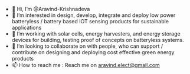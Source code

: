 - 👋 Hi, I’m @Aravind-Krishnadeva
- 👀 I’m interested in design, develop, integrate and deploy low power batteryless / battery based IOT sensing products for sustainable applications
- 🌱 I’m working with solar cells, energy harvesters, and energy storage devices for building, testing proof of concepts on batteryless systems.
- 💞️ I’m looking to collaborate on with people, who can support / contribute on designing and deploying cost effective green energy products 
- 📫 How to reach me : Reach me on aravind.elect@gmail.com

<!---
Aravind-Krishnadeva/Aravind-Krishnadeva is a ✨ special ✨ repository because its `README.md` (this file) appears on your GitHub profile.
You can click the Preview link to take a look at your changes.
--->
